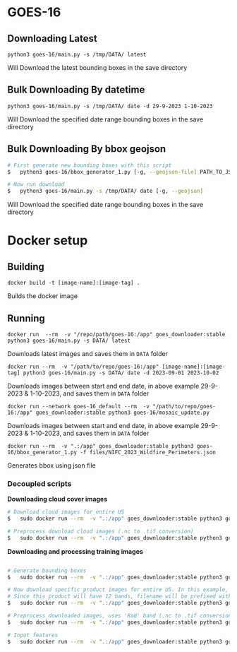# GOES-16

## Downloading Latest

```
python3 goes-16/main.py -s /tmp/DATA/ latest
```

Will Download the latest bounding boxes in the save directory


## Bulk Downloading By datetime

```
python3 goes-16/main.py -s /tmp/DATA/ date -d 29-9-2023 1-10-2023
```
Will Download the specified date range bounding boxes in the save directory

## Bulk Downloading By bbox geojson

```bash
# First generate new bounding boxes with this script
$   python3 goes-16/bbox_generator_1.py [-g, --geojson-file] PATH_TO_JSON_FILE

# Now run download
$   python3 goes-16/main.py -s /tmp/DATA/ date [-g, --geojson]
```
Will Download the specified date range bounding boxes in the save directory

# Docker setup
## Building
```
docker build -t [image-name]:[image-tag] .
```
Builds the docker image

## Running
```
docker run  --rm  -v "/repo/path/goes-16:/app" goes_downloader:stable python3 goes-16/main.py -s DATA/ latest
```
Downloads latest images and saves them in `DATA` folder

```
docker run --rm  -v "/path/to/repo/goes-16:/app" [image-name]:[image-tag] python3 goes-16/main.py -s DATA/ date -d 2023-09-01 2023-10-02
```
Downloads images between start and end date, in above example 29-9-2023 & 1-10-2023, and saves them in `DATA` folder


```
docker run --network goes-16_default --rm  -v "/path/to/repo/goes-16:/app" goes_downloader:stable python3 goes-16/mosaic_update.py
```
Downloads images between start and end date, in above example 29-9-2023 & 1-10-2023, and saves them in `DATA` folder

```
docker run --rm  -v ".:/app" goes_downloader:stable python3 goes-16/bbox_generator_1.py -f files/NIFC_2023_Wildfire_Perimeters.json
```
Generates bbox using json file

### Decoupled scripts
**Downloading cloud cover images**
```bash
# Download cloud images for entire US
$   sudo docker run --rm  -v ".:/app" goes_downloader:stable python3 goes-16/DOWNLOAD_dated_bbox.py -s /app/DATA/ -p ABI-L2-ACMC

# Preprocess download cloud images (.nc to .tif conversion)
$   sudo docker run --rm  -v ".:/app" goes_downloader:stable python3 goes-16/PREPROCESS_images_bbox.py -s /app/DATA/ -p ABI-L2-ACMC -b ACM
```

**Downloading and processing training images**
```bash

# Generate bounding boxes
$   sudo docker run --rm  -v ".:/app" goes_downloader:stable python3 goes-16/new_bbox.py -f files/NIFC_2023_Wildfire_Perimeters.json

# Now download specific product images for entire US. In this example, we are taking ABI-L1b-RadC product
# Since this product will have 12 bands, filename will be prefixed with channel numbers, such as C04 or C12 etc.
$   sudo docker run --rm  -v ".:/app" goes_downloader:stable python3 goes-16/DOWNLOAD_dated_bbox.py -s /app/DATA/ -p ABI-L1b-RadC -d 15

# Preprocess downloaded images, uses 'Rad' band (.nc to .tif conversion & cropping)
$   sudo docker run --rm  -v ".:/app" goes_downloader:stable python3 goes-16/PREPROCESS_images_bbox.py -s /app/DATA/ -p ABI-L1b-RadC -b Rad -f radiance

# Input features
$   sudo docker run --rm  -v ".:/app" goes_downloader:stable python3 goes-16/input_features.py
```